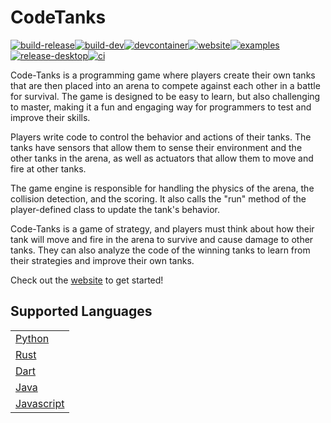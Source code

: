 # CodeTanks
[![build-release](https://github.com/code-tanks/code-tanks/actions/workflows/build-release.yml/badge.svg)](https://github.com/code-tanks/code-tanks/actions/workflows/build-release.yml)[![build-dev](https://github.com/code-tanks/code-tanks/actions/workflows/build-dev.yml/badge.svg)](https://github.com/code-tanks/code-tanks/actions/workflows/build-dev.yml)[![devcontainer](https://github.com/code-tanks/code-tanks/actions/workflows/devcontainer.yml/badge.svg)](https://github.com/code-tanks/code-tanks/actions/workflows/devcontainer.yml)[![website](https://github.com/code-tanks/website/actions/workflows/website.yml/badge.svg)](https://github.com/code-tanks/website/actions/workflows/website.yml)[![examples](https://github.com/code-tanks/code-tanks/actions/workflows/examples.yml/badge.svg)](https://github.com/code-tanks/code-tanks/actions/workflows/examples.yml)[![release-desktop](https://github.com/code-tanks/code-tanks/actions/workflows/release-desktop.yaml/badge.svg)](https://github.com/code-tanks/code-tanks/actions/workflows/release-desktop.yaml)[![ci](https://github.com/code-tanks/code-tanks/actions/workflows/ci.yml/badge.svg)](https://github.com/code-tanks/code-tanks/actions/workflows/ci.yml)

Code-Tanks is a programming game where players create their own tanks that are then placed into an arena to compete against each other in a battle for survival. The game is designed to be easy to learn, but also challenging to master, making it a fun and engaging way for programmers to test and improve their skills.

Players write code to control the behavior and actions of their tanks. The tanks have sensors that allow them to sense their environment and the other tanks in the arena, as well as actuators that allow them to move and fire at other tanks.

The game engine is responsible for handling the physics of the arena, the collision detection, and the scoring. It also calls the "run" method of the player-defined class to update the tank's behavior.

Code-Tanks is a game of strategy, and players must think about how their tank will move and fire in the arena to survive and cause damage to other tanks. They can also analyze the code of the winning tanks to learn from their strategies and improve their own tanks.

Check out the [website](https://code-tanks.github.io/website) to get started!

## Supported Languages
|  |
| --- |
| [Python](https://github.com/code-tanks/python-template) |
| [Rust](https://github.com/code-tanks/rust-template) |
| [Dart](https://github.com/code-tanks/dart-template) |
| [Java](https://github.com/code-tanks/java-template) |
| [Javascript](https://github.com/code-tanks/javascript-template) |
